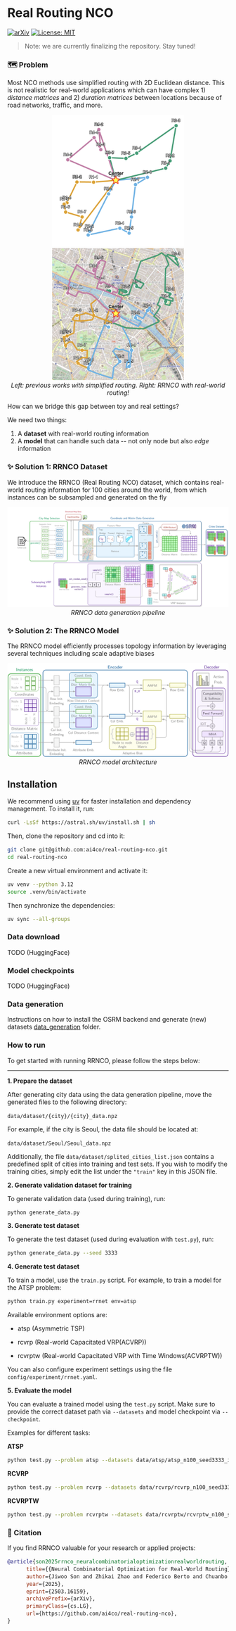 # Real Routing NCO

[![arXiv](https://img.shields.io/badge/arXiv-2503.16159-b31b1b.svg)](https://arxiv.org/abs/2503.16159)
[![License: MIT](https://img.shields.io/badge/License-MIT-red.svg)](https://opensource.org/licenses/MIT)

> Note: we are currently finalizing the repository. Stay tuned!


### 🗺️ Problem
Most NCO methods use simplified routing with 2D Euclidean distance. This is not realistic for real-world applications which can have complex 1) _distance matrices_ and 2) _duration matrices_ between locations because of road networks, traffic, and more.

<p align="center">
  <img src="assets/simple_routing.png" width="300" /><img src="assets/real_routing.png" width="300" />
<br>
  <em>Left: previous works with simplified routing. Right: RRNCO with real-world routing!</em>
  <br>
</p>

How can we bridge this gap between toy and real settings?

We need two things:
1) A **dataset** with real-world routing information
2) A **model** that can handle such data -- not only node but also _edge_ information




### ✨ Solution 1: RRNCO Dataset

We introduce the RRNCO (Real Routing NCO) dataset, which contains real-world routing information for 100 cities around the world, from which instances can be subsampled and generated on the fly

<p align="center">
  <img src="assets/data_generation.png" />
  <br>
    <em>RRNCO data generation pipeline</em>
<br>

### ✨ Solution 2: The RRNCO Model

The RRNCO model efficiently processes topology information by leveraging several techniques including scale adaptive biases

<p align="center">
  <img src="assets/model.png" />
  <br>
    <em>RRNCO model architecture</em>
<br>



## Installation

We recommend using [uv](https://github.com/astral-sh/uv) for faster installation and dependency management. To install it, run:

```bash
curl -LsSf https://astral.sh/uv/install.sh | sh
```

Then, clone the repository and cd into it:
```bash
git clone git@github.com:ai4co/real-routing-nco.git
cd real-routing-nco
```

Create a new virtual environment and activate it:
```bash
uv venv --python 3.12
source .venv/bin/activate
```

Then synchronize the dependencies:
```bash
uv sync --all-groups
```

### Data download

TODO (HuggingFace)

### Model checkpoints

TODO (HuggingFace)


### Data generation

Instructions on how to install the OSRM backend and generate (new) datasets [data_generation](data_generation/README.md) folder.


### How to run

To get started with running RRNCO, please follow the steps below:

---
**1. Prepare the dataset**

After generating city data using the data generation pipeline, move the generated files to the following directory:

`data/dataset/{city}/{city}_data.npz`

For example, if the city is Seoul, the data file should be located at:

`data/dataset/Seoul/Seoul_data.npz`

Additionally, the file `data/dataset/splited_cities_list.json` contains a predefined split of cities into training and test sets. If you wish to modify the training cities, simply edit the list under the `"train"` key in this JSON file.

**2. Generate validation dataset for training**

To generate validation data (used during training), run:

```bash
python generate_data.py
```

**3. Generate test dataset**

To generate the test dataset (used during evaluation with `test.py`), run:


```bash
python generate_data.py --seed 3333

```

**4. Generate test dataset**

To train a model, use the `train.py` script. For example, to train a model for the ATSP problem:

```bash
python train.py experiment=rrnet env=atsp
```
Available environment options are:

- atsp (Asymmetric TSP)

- rcvrp (Real-world Capacitated VRP(ACVRP))

- rcvrptw (Real-world Capacitated VRP with Time Windows(ACVRPTW))

You can also configure experiment settings using the file `config/experiment/rrnet.yaml`.

**5. Evaluate the model**

You can evaluate a trained model using the `test.py` script. Make sure to provide the correct dataset path via `--datasets` and model checkpoint via `--checkpoint`.

Examples for different tasks:

**ATSP**
```bash
python test.py --problem atsp --datasets data/atsp/atsp_n100_seed3333_in_distribution.npz --batch_size 32 --checkpoint checkpoints/atsp/epoch_199.ckpt
```

**RCVRP**
```bash
python test.py --problem rcvrp --datasets data/rcvrp/rcvrp_n100_seed3333_in_distribution.npz --batch_size 32 --checkpoint checkpoints/rcvrp/epoch_199.ckpt
```

**RCVRPTW**
```bash
python test.py --problem rcvrptw --datasets data/rcvrptw/rcvrptw_n100_seed3333_in_distribution.npz --batch_size 32 --checkpoint checkpoints/rcvrptw/epoch_199.ckpt
```



### 🤩 Citation
If you find RRNCO valuable for your research or applied projects:

```bibtex
@article{son2025rrnco_neuralcombinatorialoptimizationrealworldrouting,
      title={{Neural Combinatorial Optimization for Real-World Routing}},
      author={Jiwoo Son and Zhikai Zhao and Federico Berto and Chuanbo Hua and Changhyun Kwon and Jinkyoo Park},
      year={2025},
      eprint={2503.16159},
      archivePrefix={arXiv},
      primaryClass={cs.LG},
      url={https://github.com/ai4co/real-routing-nco},
}
```

